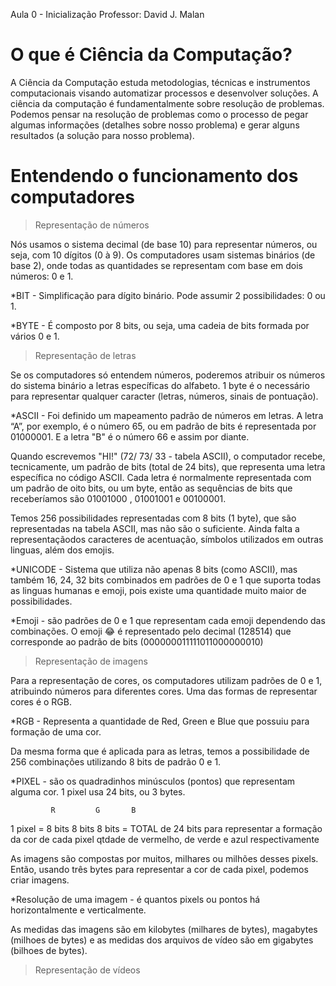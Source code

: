 Aula 0 - Inicialização
Professor: David J. Malan

# O que é Ciência da Computação?
A Ciência da Computação estuda metodologias, técnicas e instrumentos computacionais visando automatizar processos e desenvolver soluções. 
A ciência da computação é fundamentalmente sobre resolução de problemas.
Podemos pensar na resolução de problemas como o processo de pegar algumas informações (detalhes sobre nosso problema) e gerar alguns resultados (a solução para nosso problema). 

# Entendendo o funcionamento dos computadores

> Representação de números

Nós usamos o sistema decimal (de base 10) para representar números, ou seja, com 10 dígitos (0 à 9).
Os computadores usam sistemas binários (de base 2), onde todas as quantidades se representam com base em dois números: 0 e 1.

*BIT - Simplificação para dígito binário. Pode assumir 2 possibilidades: 0 ou 1.

*BYTE - É composto por 8 bits, ou seja, uma cadeia de bits formada por vários 0 e 1.

> Representação de letras

Se os computadores só entendem números, poderemos atribuir os números do sistema binário a letras específicas do alfabeto. 
1 byte é o necessário para representar qualquer caracter (letras, números, sinais de pontuação).

*ASCII - Foi definido um mapeamento padrão de números em letras. A letra “A”, por exemplo, é o número 65, ou em padrão de bits é representada por 01000001. E a letra "B" é o número 66 e assim por diante.

Quando escrevemos "HI!" (72/ 73/ 33 - tabela ASCII), o computador recebe, tecnicamente, um padrão de bits (total de 24 bits), que representa uma letra específica no código ASCII. Cada letra é normalmente representada com um padrão de oito bits, ou um byte, então as sequências de bits que receberíamos são 01001000 , 01001001 e 00100001.
 
Temos 256 possibilidades representadas com 8 bits (1 byte), que são representadas na tabela ASCII, mas não são o suficiente. Ainda falta a representaçãodos caracteres de acentuação, símbolos utilizados em outras linguas, além dos emojis.

*UNICODE - Sistema que utiliza não apenas 8 bits (como ASCII), mas também 16, 24, 32 bits combinados em padrões de 0 e 1 que suporta todas as linguas humanas e emoji, pois existe uma quantidade muito maior de possibilidades.

*Emoji - são padrões de 0 e 1 que representam cada emoji dependendo das combinações.
O emoji 😂 é representado pelo decimal (128514) que corresponde ao padrão de bits (000000011111011000000010)

> Representação de imagens

Para a representação de cores, os computadores utilizam padrões de 0 e 1, atribuindo números para diferentes cores. Uma das formas de representar cores é o RGB.

*RGB - Representa a quantidade de Red, Green e Blue que possuiu para formação de uma cor. 

Da mesma forma que é aplicada para as letras, temos a possibilidade de 256 combinações utilizando 8 bits de padrão 0 e 1.

*PIXEL - são os quadradinhos minúsculos (pontos) que representam alguma cor. 1 pixel usa 24 bits, ou 3 bytes.

             R         G       B 
1 pixel =  8 bits   8 bits   8 bits = TOTAL de 24 bits para representar a formação da cor de cada pixel
        qtdade de vermelho, de verde e azul respectivamente

As imagens são compostas por muitos, milhares ou milhões desses pixels. Então, usando três bytes para representar a cor de cada pixel, podemos criar imagens.

*Resolução de uma imagem - é quantos pixels ou pontos há horizontalmente e verticalmente.

As medidas das imagens são em kilobytes (milhares de bytes), magabytes (milhoes de bytes) e as medidas dos arquivos de vídeo são em gigabytes (bilhoes de bytes).

> Representação de vídeos

